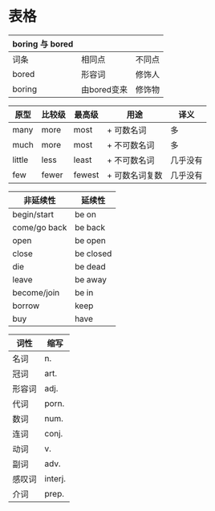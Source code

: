# 表格
| boring 与 bored |          |     |
| -------------- | -------- | --- |
| 词条             | 相同点      | 不同点 |
| bored          | 形容词      | 修饰人 |
| boring         | 由bored变来 | 修饰物 |

| 原型     | 比较级   | 最高级    | 用途       | 译义   |
| ------ | ----- | ------ | -------- | ---- |
| many   | more  | most   | + 可数名词   | 多    |
| much   | more  | most   | + 不可数名词  | 多    |
| little | less  | least  | + 不可数名词  | 几乎没有 |
| few    | fewer | fewest | + 可数名词复数 | 几乎没有 |

| 非延续性         | 延续性       |
| ------------ | --------- |
| begin/start  | be on     |
| come/go back | be back   |
| open         | be open   |
| close        | be closed |
| die          | be dead   |
| leave        | be away   |
| become/join  | be in     |
| borrow       | keep      |
| buy          | have      |

| 词性  | 缩写      |
| --- | ------- |
| 名词  | n.      |
| 冠词  | art.    |
| 形容词 | adj.    |
| 代词  | porn.   |
| 数词  | num.    |
| 连词  | conj.   |
| 动词  | v.      |
| 副词  | adv.    |
| 感叹词 | interj. |
| 介词  | prep.   |
